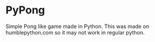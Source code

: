 # PyPong
Simple Pong like game made in Python.
This was made on humblepython.com so it may not work in regular python.
